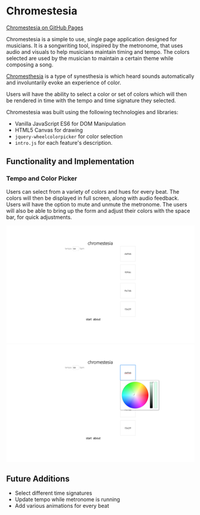 # Chromestesia

[Chromestesia on GitHub Pages](https://pedropreciado.github.io/chromestesia/)

Chromestesia is a simple to use, single page application designed for musicians. It is a songwriting tool, inspired by the metronome, that uses audio and visuals to help musicians maintain timing and tempo. The colors selected are used by the musician to maintain a certain theme while composing a song.

[Chromesthesia](https://en.wikipedia.org/wiki/Chromesthesia) is a type of synesthesia is which heard sounds automatically and involuntarily evoke an experience of color.

Users will have the ability to select a color or set of colors which will then be rendered in time with the tempo and time signature they selected.

Chromestesia was built using the following technologies and libraries:
+ Vanilla JavaScript ES6 for DOM Manipulation
+ HTML5 Canvas for drawing
+ `jquery-wheelcolorpicker` for color selection
+ `intro.js` for each feature's description.

## Functionality and Implementation

### Tempo and Color Picker

Users can select from a variety of colors and hues for every beat. The colors will then be displayed in full screen, along with audio feedback. Users will have the option to mute and unmute the metronome. The users will also be able to bring up the form and adjust their colors with the space bar, for quick adjustments.

![](https://raw.githubusercontent.com/pedropreciado/chromestesia/master/docs/screenshots/screenshot.png)
![](https://raw.githubusercontent.com/pedropreciado/chromestesia/master/docs/screenshots/screenshot2.png)


## Future Additions
+ Select different time signatures
+ Update tempo while metronome is running
+ Add various animations for every beat
